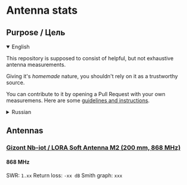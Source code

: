 # Antenna stats

## Purpose / Цель

<details open>
<summary>English</summary>

This repository is supposed to consist of helpful, but not exhaustive antenna measurements.

Giving it's *homemade* nature, you shouldn't rely on it as a trustworthy source.

You can contribute to it by opening a Pull Request with your own measuremens. Here are some [guidelines and instructions](CONTRIBUTING.md).

</details>

<details>
<summary>Russian</summary>

Этот репозиторий предназначен для сбора полезных, но не исчерпывающих измерений антенн.

Учитывая его *кустарную* природу, вам не стоит полагаться на него как на надежный источник.

Вы можете внести свой вклад, открыв Pull Request с вашими собственными измерениями. Вот некоторые [рекомендации и инструкции](CONTRIBUTING_RU.md).

</details>

## Antennas

### [Gizont Nb-iot / LORA Soft Antenna M2 (200 mm, 868 MHz)](antennas/gizont_nbiot_lora_soft_antenna_m2/details.md)

#### 868 MHz

SWR: `1.xx`
Return loss: `-xx dB`
Smith graph: `xxx`
